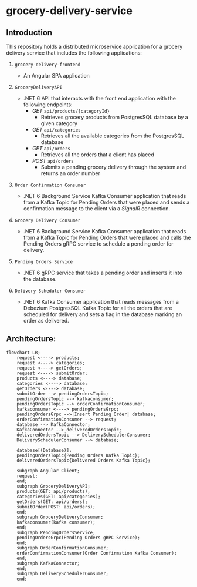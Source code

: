 # grocery-delivery-service

## Introduction

This repository holds a distributed microservice application for a grocery delivery service that includes the following applications:

1. `grocery-delivery-frontend`
   - An Angular SPA application

2. `GroceryDeliveryAPI`
   - .NET 6 API that interacts with the front end application with the following endpoints:
     - *GET* `api/products/{categoryId}`
       - Retrieves grocery products from PostgresSQL database by a given category
     - *GET* `api/categories`
       - Retrieves all the available categories from the PostgresSQL database
     - *GET* `api/orders`
       - Retrieves all the orders that a client has placed
     - *POST* `api/orders`
       - Submits a pending grocery delivery through the system and returns an order number

3. `Order Confirmation Consumer`
   - .NET 6 Background Service Kafka Consumer application that reads from a Kafka Topic for Pending Orders that were placed and sends a confirmation message to the client via a _*SignalR*_ connection.

4. `Grocery Delivery Consumer`
   - .NET 6 Background Service Kafka Consumer application that reads from a Kafka Topic for Pending Orders that were placed and calls the Pending Orders gRPC service to schedule a pending order for delivery.

5. `Pending Orders Service`
   - .NET 6 gRPC service that takes a pending order and inserts it into the database.

6. `Delivery Scheduler Consumer`
   - .NET 6 Kafka Consumer application that reads messages from a Debezium PostgresSQL Kafka Topic for all the orders that are scheduled for delivery and sets a flag in the database marking an order as delivered.

## Architecture:

```mermaid
flowchart LR;
    request <----> products;
    request <----> categories;
    request <----> getOrders;
    request <----> submitOrder;
    products <----> database;
    categories <----> database;
    getOrders <----> database;
    submitOrder --> pendingOrdersTopic;
    pendingOrdersTopic --> kafkaconsumer;
    pendingOrdersTopic --> orderConfirmationConsumer;
    kafkaconsumer <----> pendingOrdersGrpc;
    pendingOrdersGrpc -->|Insert Pending Order| database;
    orderConfirmationConsumer --> request;
    database --> KafkaConnector;
    KafkaConnector --> deliveredOrdersTopic;
    deliveredOrdersTopic --> DeliverySchedulerConsumer;
    DeliverySchedulerConsumer --> database;

    database[(Database)];
    pendingOrdersTopic{Pending Orders Kafka Topic};
    deliveredOrdersTopic{Delivered Orders Kafka Topic};

    subgraph Angular Client;
    request;
    end;
    subgraph GroceryDeliveryAPI;
    products(GET: api/products);
    categories(GET: api/categories);
    getOrders(GET: api/orders);
    submitOrder(POST: api/orders);
    end;
    subgraph GroceryDeliveryConsumer;
    kafkaconsumer(kafka consumer);
    end;
    subgraph PendingOrdersService;
    pendingOrdersGrpc(Pending Orders gRPC Service);
    end;
    subgraph OrderConfirmationConsumer;
    orderConfirmationConsumer(Order Confirmation Kafka Consumer);
    end;
    subgraph KafkaConnector;
    end;
    subgraph DeliverySchedulerConsumer;
    end;
```
